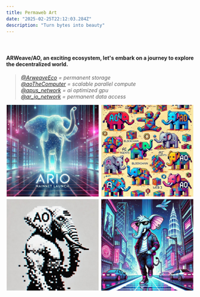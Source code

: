 ```yaml
---
title: Permaweb Art
date: "2025-02-25T22:12:03.284Z"
description: "Turn bytes into beauty"
---
```


<p style="margin-top: 18px;">&emsp;</p>

#### ARWeave/AO, an exciting ecosystem, let's embark on a journey to explore the decentralized world.

>[*@ArweaveEco*](https://x.com/ArweaveEco) *= permanent storage*<br>
>[*@aoTheComputer*](https://x.com/aoTheComputer) *= scalable parallel compute*<br>
>[*@apus_network*](https://x.com/apus_network) *= ai optimized gpu*<br>
>[*@ar_io_network*](https://x.com/ar_io_network) *= permanent data access*


![AOART](./AOART.jpg)

<p style="margin-bottom: 25px;">&emsp;</p>
